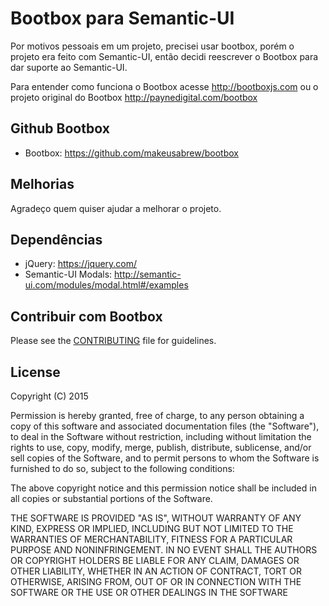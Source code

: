 # Bootbox para Semantic-UI

Por motivos pessoais em um projeto, precisei usar bootbox, porém o projeto era feito com Semantic-UI, então decidi reescrever o Bootbox para dar suporte ao Semantic-UI.

Para entender como funciona o Bootbox acesse http://bootboxjs.com ou o projeto original do Bootbox http://paynedigital.com/bootbox

## Github Bootbox
* Bootbox: https://github.com/makeusabrew/bootbox

## Melhorias
Agradeço quem quiser ajudar a melhorar o projeto.

## Dependências

* jQuery: https://jquery.com/
* Semantic-UI Modals: http://semantic-ui.com/modules/modal.html#/examples

## Contribuir com Bootbox

Please see the [CONTRIBUTING](https://github.com/makeusabrew/bootbox/blob/master/CONTRIBUTING.md) file for guidelines.

## License

Copyright (C) 2015

Permission is hereby granted, free of charge, to any person obtaining a copy of this software and associated documentation files (the "Software"), to deal in the Software without restriction, including without limitation the rights to use, copy, modify, merge, publish, distribute, sublicense, and/or sell copies of the Software, and to permit persons to whom the Software is furnished to do so, subject to the following conditions:

The above copyright notice and this permission notice shall be included in all copies or substantial portions of the Software.

THE SOFTWARE IS PROVIDED "AS IS", WITHOUT WARRANTY OF ANY KIND, EXPRESS OR IMPLIED, INCLUDING BUT NOT LIMITED TO THE WARRANTIES OF MERCHANTABILITY, FITNESS FOR A PARTICULAR PURPOSE AND NONINFRINGEMENT. IN NO EVENT SHALL THE AUTHORS OR COPYRIGHT HOLDERS BE LIABLE FOR ANY CLAIM, DAMAGES OR OTHER LIABILITY, WHETHER IN AN ACTION OF CONTRACT, TORT OR OTHERWISE, ARISING FROM, OUT OF OR IN CONNECTION WITH THE SOFTWARE OR THE USE OR OTHER DEALINGS IN THE SOFTWARE